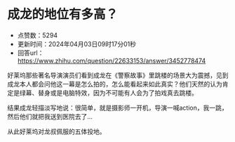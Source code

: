 # 成龙的地位有多高？
- 点赞数：5294
- 更新时间：2024年04月03日09时17分01秒
- 回答url：https://www.zhihu.com/question/22633153/answer/3452778474
<body>
 <p data-pid="pK7PwPxU">好莱坞那些著名导演演员们看到成龙在《警察故事》里跳楼的场景大为震撼，见到成龙本人都会问他这一幕是怎么拍的，怎么能看起来如此真实？他们天然的认为肯定是绿幕、替身或是电脑特效，因为不可能有人会为了拍戏真去跳楼。</p>
 <p data-pid="9oIlqxXV">结果成龙轻描淡写地说：很简单，就是摄影师一开机，导演一喊action，我一跳，然后他们就把我送到医院去了…</p>
 <p data-pid="Pg_GnJUe">从此好莱坞对龙叔佩服的五体投地。</p>
</body>